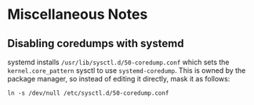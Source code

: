 # Miscellaneous Notes

## Disabling coredumps with systemd

systemd installs `/usr/lib/sysctl.d/50-coredump.conf` which sets the
`kernel.core_pattern` sysctl to use `systemd-coredump`. This is owned by the
package manager, so instead of editing it directly, mask it as follows:

```
ln -s /dev/null /etc/sysctl.d/50-coredump.conf
```
